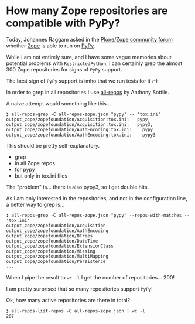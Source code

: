 # How many Zope repositories are compatible with PyPy?

Today, Johannes Raggam asked in the [Plone/Zope community forum](https://community.plone.org/t/zope-plone-on-pypy/13726)
whether [Zope](https://github.com/zopefoundation/Zope) is able to run on [PyPy](https://www.pypy.org/).

While I am not entirely sure,
and I have some vague memories about potential problems with `RestrictedPython`,
I can certainly grep the almost 300 Zope repositories for signs of `PyPy` support.

The best sign of `PyPy` support is imho that we run tests for it :-)

In order to grep in all repositories I use [all-repos](https://github.com/asottile/all-repos) by Anthony Sottile.

A naive attempt would something like this...

```
❯ all-repos-grep -C all-repos-zope.json "pypy" -- 'tox.ini'
output_zope/zopefoundation/Acquisition:tox.ini:   pypy,
output_zope/zopefoundation/Acquisition:tox.ini:   pypy3,
output_zope/zopefoundation/AuthEncoding:tox.ini:    pypy
output_zope/zopefoundation/AuthEncoding:tox.ini:    pypy3
```

This should be pretty self-explanatory.
- grep
- in all Zope repos
- for pypy
- but only in tox.ini files

The "problem" is... there is also pypy3, so I get double hits.

As I am only interested in the repositories, and not in the configuration line, a better way to grep is...

```
❯ all-repos-grep -C all-repos-zope.json "pypy" --repos-with-matches -- 'tox.ini'
output_zope/zopefoundation/Acquisition
output_zope/zopefoundation/AuthEncoding
output_zope/zopefoundation/BTrees
output_zope/zopefoundation/DateTime
output_zope/zopefoundation/ExtensionClass
output_zope/zopefoundation/Missing
output_zope/zopefoundation/MultiMapping
output_zope/zopefoundation/Persistence
...
```

When I pipe the result to `wc -l` I get the number of repositories... 200!

I am pretty surprised that so many repositories support `PyPy`!

Ok, how many active repositories are there in total?

```
❯ all-repos-list-repos -C all-repos-zope.json | wc -l
287
```
